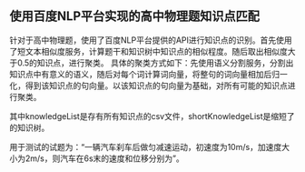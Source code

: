 ## 使用百度NLP平台实现的高中物理题知识点匹配
针对于高中物理题，使用了百度NLP平台提供的API进行知识点的识别。首先使用了短文本相似度服务，计算题干和知识树中知识点的相似程度。随后取出相似度大于0.5的知识点，进行聚类。 具体的聚类方式如下：先使用语义分割服务，分割出知识点中有意义的语义，随后对每个词计算词向量，将整句的词向量相加后归一化，得到该知识点的句向量。以该知识点的句向量为基础，对所有可能的知识点进行聚类。



其中knowledgeList是存有所有知识点的csv文件，shortKnowledgeList是缩短了的知识树。

用于测试的试题为：“一辆汽车刹车后做匀减速运动，初速度为10m/s，加速度大小为2m/s，则汽车在6s末的速度和位移分别为”。